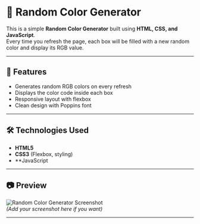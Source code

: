 # 🎨 Random Color Generator

This is a simple **Random Color Generator** built using **HTML, CSS, and JavaScript**.  
Every time you refresh the page, each box will be filled with a new random color and display its RGB value.

---

## 🚀 Features
- Generates random RGB colors on every refresh  
- Displays the color code inside each box  
- Responsive layout with flexbox  
- Clean design with Poppins font  

---

## 🛠️ Technologies Used
- **HTML5**  
- **CSS3** (Flexbox, styling)  
- **JavaScript

---

## 📷 Preview
![Random Color Generator Screenshot](screenshot.png)  
*(Add your screenshot here if you want)*

---
